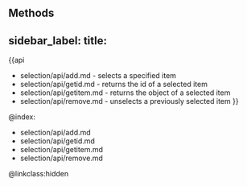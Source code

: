 Methods
---
sidebar_label: 
title: 
---          

{{api
- selection/api/add.md - selects a specified item
- selection/api/getid.md - returns the id of a selected item
- selection/api/getitem.md -  returns the object of a selected item
- selection/api/remove.md - unselects a previously selected item
}}

@index:
- selection/api/add.md
- selection/api/getid.md
- selection/api/getitem.md
- selection/api/remove.md

@linkclass:hidden